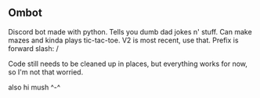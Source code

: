 ## Ombot

Discord bot made with python. Tells you dumb dad jokes n' stuff. Can make mazes and kinda plays tic-tac-toe. V2 is most recent, use that.
Prefix is forward slash: /

Code still needs to be cleaned up in places, but everything works for now, so I'm not that worried.

also hi mush ^-^

